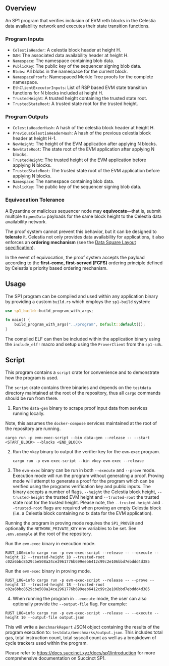## Overview

An SP1 program that verifies inclusion of EVM reth blocks in the Celestia data availability network 
and executes their state transition functions.

### Program Inputs

- `CelestiaHeader`: A celestia block header at height H.
- `DAH`: The associated data availability header at height H.
- `Namespace`: The namespace containing blob data.
- `PublicKey`: The public key of the sequencer signing blob data.
- `Blobs`: All blobs in the namespace for the current block.
- `NamespaceProofs`: Namespaced Merkle Tree proofs for the complete namespace.
- `EthClientExecutorInputs`: List of RSP based EVM state transition functions for N blocks included at height H.
- `TrustedHeight`: A trusted height containing the trusted state root.
- `TrustedStateRoot`: A trusted state root for the trusted height.

### Program Outputs

- `CelestiaHeaderHash`: A hash of the celestia block header at height H.
- `PreviousCelestiaHeaderHash`: A hash of the previous celestia block header at height H-1.
- `NewHeight`: The height of the EVM application after applying N blocks.
- `NewStateRoot`: The state root of the EVM application after applying N blocks.
- `TrustedHeight`: The trusted height of the EVM application before applying N blocks.
- `TrustedStateRoot`: The trusted state root of the EVM application before applying N blocks.
- `Namespace`: The namespace containing blob data.
- `PublicKey`: The public key of the sequencer signing blob data.

### Equivocation Tolerance

A Byzantine or malicious sequencer node may **equivocate**—that is, submit multiple `SignedData` payloads for the same block height to the Celestia data availability network.  

The proof system cannot prevent this behavior, but it can be designed to **tolerate** it. Celestia not only provides data availability for applications, it also enforces an **ordering mechanism** (see the [Data Square Layout specification](https://celestiaorg.github.io/celestia-app/data_square_layout.html#ordering)).  

In the event of equivocation, the proof system accepts the payload according to the **first-come, first-served (FCFS)** ordering principle defined by Celestia's priority based ordering mechanism.

## Usage

The SP1 program can be compiled and used within any application binary by providing a custom `build.rs` which employs the `sp1-build` system:

```rust
use sp1_build::build_program_with_args;

fn main() {
    build_program_with_args("../program", Default::default());
}
```

The compiled ELF can then be included within the application binary using the `include_elf!` macro and setup using the `ProverClient` from the `sp1-sdk`. 

## Script 

This program contains a `script` crate for convenience and to demonstrate how the program is used.

The `script` crate contains three binaries and depends on the `testdata` directory maintained at the root of the repository, thus all `cargo` commands should be run from there.

1. Run the `data-gen` binary to scrape proof input data from services running locally.

Note, this assumes the `docker-compose` services maintained at the root of the repository are running.

```shell
cargo run -p evm-exec-script --bin data-gen --release -- --start <START_BLOCK> --blocks <END_BLOCK>
```

2. Run the `vkey` binary to output the verifier key for the `evm-exec` program.

    ```shell
    cargo run -p evm-exec-script --bin vkey-evm-exec --release
    ```

3. The `evm-exec` binary can be run in both `--execute` and `--prove` mode. Execution mode will run the program without generating a proof.
Proving mode will attempt to generate a proof for the program which can be verified using the programs verification key and public inputs.
The binary accepts a number of flags, `--height` the Celestia block height, `--trusted-height` the trusted EVM height and `--trusted-root` 
the trusted state root for the trusted height. Please note, the `--trusted-height` and `--trusted-root` flags are required when proving an 
empty Celestia block (i.e. a Celestia block containing no tx data for the EVM application).

Running the program in proving mode requires the `SP1_PROVER` and optionally the `NETWORK_PRIVATE_KEY` env variables to be set.
See `.env.example` at the root of the repository.

Run the `evm-exec` binary in execution mode.

```shell
RUST_LOG=info cargo run -p evm-exec-script --release -- --execute --height 12 --trusted-height 18 --trusted-root c02a6bbc8529cbe508a24ce2961776b699eeb6412c99c2e106bbd7ebddd4d385
```

Run the `evm-exec` binary in proving mode.

```shell
RUST_LOG=info cargo run -p evm-exec-script --release -- --prove --height 12 --trusted-height 18 --trusted-root c02a6bbc8529cbe508a24ce2961776b699eeb6412c99c2e106bbd7ebddd4d385
```

4. When running the program in `--execute` mode, the user can also optionally provide the `--output-file` flag.
For example:
```shell
RUST_LOG=info cargo run -p evm-exec-script --release -- --execute --height 10 --output-file output.json
```

This will write a `BenchmarkReport` JSON object containing the results of the program execution to: `testdata/benchmarks/output.json`.
This includes total gas, total instruction count, total syscall count as well as a breakdown of cycle trackers used within the program.

Please refer to https://docs.succinct.xyz/docs/sp1/introduction for more comprehensive documentation on Succinct SP1.
